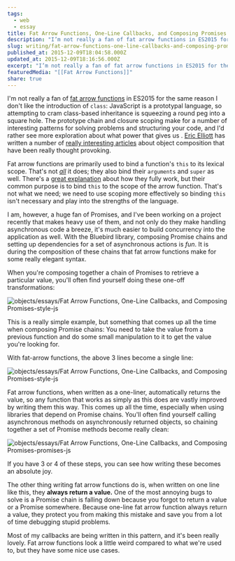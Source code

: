 ```yaml
---
tags:
  - web
  - essay
title: Fat Arrow Functions, One-Line Callbacks, and Composing Promises
description: "I’m not really a fan of fat arrow functions in ES2015 for the same reason I don’t like the introduction of class: JavaScript is a prototypal language, so attempting to cram class-based inheritance is squeezing a round peg into a square hole. The prototype chain and closure scoping make for a number of interesting patterns \\[…]"
slug: writing/fat-arrow-functions-one-line-callbacks-and-composing-promises
published_at: 2015-12-09T18:04:58.000Z
updated_at: 2015-12-09T18:16:56.000Z
excerpt: "I’m not really a fan of fat arrow functions in ES2015 for the same reason I don’t like the introduction of class: JavaScript is a prototypal language, so attempting to cram class-based inheritance is squeezing a round peg into a square hole. The prototype chain and closure scoping make for a number of interesting patterns \\[…]"
featuredMedia: "[[Fat Arrow Functions]]"
share: true
---
```


I'm not really a fan of [fat arrow functions](https://developer.mozilla.org/en-US/docs/Web/JavaScript/Reference/Functions/Arrow_functions) in ES2015 for the same reason I don't like the introduction of `class`: JavaScript is a prototypal language, so attempting to cram class-based inheritance is squeezing a round peg into a square hole. The prototype chain and closure scoping make for a number of interesting patterns for solving problems and structuring your code, and I'd rather see more exploration about what power that gives us . [Eric Elliott](https://vimeo.com/69255635) has written a number of [really interesting articles](https://medium.com/javascript-scene/common-misconceptions-about-inheritance-in-javascript-d5d9bab29b0a) about object composition that have been really thought provoking.

Fat arrow functions are primarily used to bind a function's `this` to its lexical scope. That's not _[all](https://github.com/getify/You-Dont-Know-JS/issues/513)_ it does; they also bind their `arguments` and `super` as well. There's a [great explanation](http://blog.getify.com/arrow-this/) about how they fully work, but their common purpose is to bind `this` to the scope of the arrow function. That's not what we need; we need to use scoping more effectively so binding `this` isn't necessary and play into the strengths of the language.

I am, however, a huge fan of Promises, and I've been working on a project recently that makes heavy use of them, and not only do they make handling asynchronous code a breeze, it's much easier to build concurrency into the application as well. With the Bluebird library, composing Promise chains and setting up dependencies for a set of asynchronous actions is _fun_. It is during the composition of these chains that fat arrow functions make for some really elegant syntax.

When you're composing together a chain of Promises to retrieve a particular value, you'll often find yourself doing these one-off transformations:

![objects/essays/Fat Arrow Functions, One-Line Callbacks, and Composing Promises-style-js](fat-arrow-functions-one-line-callbacks-and-composing-promises.md#^old-style-js)

This is a really simple example, but something that comes up all the time when composing Promise chains: You need to take the value from a previous function and do some small manipulation to it to get the value you're looking for.

With fat-arrow functions, the above 3 lines become a single line:

![objects/essays/Fat Arrow Functions, One-Line Callbacks, and Composing Promises-style-js](fat-arrow-functions-one-line-callbacks-and-composing-promises.md#^new-style-js)

Fat arrow functions, when written as a one-liner, automatically returns the value, so any function that works as simply as this does are vastly improved by writing them this way. This comes up all the time, especially when using libraries that depend on Promise chains. You'll often find yourself calling asynchronous methods on asynchronously returned objects, so chaining together a set of Promise methods become really clean:

![objects/essays/Fat Arrow Functions, One-Line Callbacks, and Composing Promises-promises-js](fat-arrow-functions-one-line-callbacks-and-composing-promises.md#^composing-promises-js)

If you have 3 or 4 of these steps, you can see how writing these becomes an absolute joy.

The other thing writing fat arrow functions do is, when written on one line like this, they **always return a value.** One of the most annoying bugs to solve is a Promise chain is falling down because you forgot to return a value or a Promise somewhere. Because one-line fat arrow function always return a value, they protect you from making this mistake and save you from a lot of time debugging stupid problems.

Most of my callbacks are being written in this pattern, and it's been really lovely. Fat arrow functions look a little weird compared to what we're used to, but they have some nice use cases.
